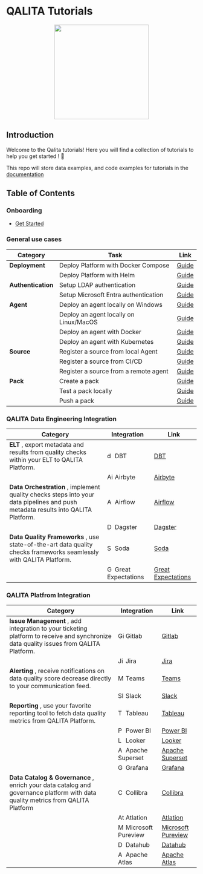 # QALITA Tutorials

<p align="center">
  <img width="250px" height="auto" src="https://cloud.platform.qalita.io/logo.svg" style="max-width:250px;"/>
</p>

## Introduction

Welcome to the Qalita tutorials! Here you will find a collection of tutorials to help you get started ! 🚀

This repo will store data examples, and code examples for tutorials in the [documentation](https://doc.qalita.io/)

## Table of Contents

### Onboarding

* [Get Started](https://doc.qalita.io/docs/platform/quick-start)

### General use cases

| Category           | Task                                   | Link                                                                                                               |
| ------------------ | -------------------------------------- | ------------------------------------------------------------------------------------------------------------------ |
| **Deployment**     | Deploy Platform with Docker Compose    | [Guide](./deploy/docker-compose)                                                                                   |
|                    | Deploy Platform with Helm              | [Guide](https://doc.qalita.io/docs/platform/user-guides/admin/deploy#requirements-1)                               |
| **Authentication** | Setup LDAP authentication              | [Guide](https://doc.qalita.io/docs/platform/user-guides/admin/users-management/#ldap-registry)                     |
|                    | Setup Microsoft Entra authentication   | [Guide](https://doc.qalita.io/docs/platform/user-guides/admin/users-management/#microsoft-authentication-oidcsaml) |
| **Agent**          | Deploy an agent locally on Windows     | [Guide](https://doc.qalita.io/docs/cli/quick-start)                                                                |
|                    | Deploy an agent locally on Linux/MacOS | [Guide](https://doc.qalita.io/docs/cli/quick-start)                                                                |
|                    | Deploy an agent with Docker            | [Guide](https://doc.qalita.io/docs/cli/docker)                                                                     |
|                    | Deploy an agent with Kubernetes        | [Guide](https://artifacthub.io/packages/helm/qalita/qalita#agent)                                                  |
| **Source**         | Register a source from local Agent     | [Guide](./source/local-agent.md)                                                                                   |
|                    | Register a source from CI/CD           | [Guide](#)                                                                                                         |
|                    | Register a source from a remote agent  | [Guide](#)                                                                                                         |
| **Pack**           | Create a pack                          | [Guide](https://doc.qalita.io/docs/platform/user-guides/data-engineering/packs#create-a-pack)                      |
|                    | Test a pack locally                    | [Guide](https://doc.qalita.io/docs/platform/user-guides/data-engineering/packs#test-a-pack)                        |
|                    | Push a pack                            | [Guide](https://doc.qalita.io/docs/platform/user-guides/data-engineering/packs#publish-a-pack)                     |

### QALITA Data Engineering Integration

| Category                    | Integration                                                                                                                      | Link                                                                                                    |
| --------------------------- | -------------------------------------------------------------------------------------------------------------------------------- | ------------------------------------------------------------------------------------------------------- |
| **ELT** , export metadata and results from quality checks within your ELT to QALITA Platform.                     | <img alt="dbt" src="https://cdn.simpleicons.org/dbt" height="16" /> DBT                                                          | [DBT](mailto:contact@qalita.io?subject=Request%20Integration%20-%20DBT)                                 |
|                             | <img alt="Airbyte" src="https://cdn.simpleicons.org/Airbyte" height="16" /> Airbyte                                              | [Airbyte](mailto:contact@qalita.io?subject=Request%20Integration%20-%20Airbyte)                         |
| **Data Orchestration** , implement quality checks steps into your data pipelines and push metadata results into QALITA Platform.     | <img alt="Apache Airflow" src="https://cdn.simpleicons.org/apacheairflow" height="16" /> Airflow                                 | [Airflow](mailto:contact@qalita.io?subject=Request%20Integration%20-%20Airflow)                         |
|                             | <img alt="Dagster" src="https://docs.dagster.io/images/dagster-primary-mark.svg" height="16" /> Dagster                          | [Dagster](mailto:contact@qalita.io?subject=Request%20Integration%20-%20Dagster)                         |
| **Data Quality Frameworks** , use state-of-the-art data quality checks frameworks seamlessly with QALITA Platform. | <img alt="Soda" src="https://avatars.githubusercontent.com/u/45313710?s=280&v=4" height="16" />  Soda                            | [Soda](mailto:contact@qalita.io?subject=Request%20Integration%20-%20Soda)                               |
|                             | <img alt="Great Expectations" src="https://avatars.githubusercontent.com/u/31670619?s=200&v=4" height="16" /> Great Expectations | [Great Expectations](mailto:contact@qalita.io?subject=Request%20Integration%20-%20Great%20Expectations) |

### QALITA Platfrom Integration

| Category                                                                                                                               | Integration                                                                                                                                                                                                                            | Link                                                                                                    |
| -------------------------------------------------------------------------------------------------------------------------------------- | -------------------------------------------------------------------------------------------------------------------------------------------------------------------------------------------------------------------------------------- | ------------------------------------------------------------------------------------------------------- |
| **Issue Management** , add integration to your ticketing platform to receive and synchronize data quality issues from QALITA Platform. | <img alt="GitLab" src="https://cdn.simpleicons.org/gitlab" height="16" /> Gitlab                                                                                                                                                       | [Gitlab](mailto:contact@qalita.io?subject=Request%20Integration%20-%20Gitlab)                           |
|                                                                                                                                        | <img alt="Jira" src="https://cdn.simpleicons.org/jira" height="16" /> Jira                                                                                                                                                             | [Jira](mailto:contact@qalita.io?subject=Request%20Integration%20-%20Jira)                               |
| **Alerting** , receive notifications on data quality score decrease directly to your communication feed.                               | <img alt="Microsoft Teams" src="https://upload.wikimedia.org/wikipedia/commons/thumb/c/c9/Microsoft_Office_Teams_%282018%E2%80%93present%29.svg/1200px-Microsoft_Office_Teams_%282018%E2%80%93present%29.svg.png" height="16" /> Teams | [Teams](mailto:contact@qalita.io?subject=Request%20Integration%20-%20Teams)                             |
|                                                                                                                                        | <img alt="Slack" src="https://cdn.simpleicons.org/slack" height="16" /> Slack                                                                                                                                                          | [Slack](mailto:contact@qalita.io?subject=Request%20Integration%20-%20Slack)                             |
| **Reporting** , use your favorite reporting tool to fetch data quality metrics from QALITA Platform.                                   | <img alt="Tableau" src="https://www.svgrepo.com/show/354428/tableau-icon.svg" height="16" /> Tableau                                                                                                                                   | [Tableau](mailto:contact@qalita.io?subject=Request%20Integration%20-%20Tableau)                         |
|                                                                                                                                        | <img alt="Power BI" src="https://1000logos.net/wp-content/uploads/2022/08/Microsoft-Power-BI-Logo-2013.png" height="16" /> Power BI                                                                                                    | [Power BI](mailto:contact@qalita.io?subject=Request%20Integration%20-%20Power%20BI)                     |
|                                                                                                                                        | <img alt="Looker" src="https://cdn.simpleicons.org/looker" height="16" /> Looker                                                                                                                                                       | [Looker](mailto:contact@qalita.io?subject=Request%20Integration%20-%20Looker)                           |
|                                                                                                                                        | <img alt="Apache Superset" src="https://cdn.simpleicons.org/apachesuperset" height="16" /> Apache Superset                                                                                                                             | [Apache Superset](mailto:contact@qalita.io?subject=Request%20Integration%20-%20Apache%20Superset)       |
|                                                                                                                                        | <img alt="Grafana" src="https://cdn.simpleicons.org/grafana" height="16" /> Grafana                                                                                                                                                    | [Grafana](mailto:contact@qalita.io?subject=Request%20Integration%20-%20Grafana)                         |
| **Data Catalog & Governance** , enrich your data catalog and governance platform with data quality metrics from QALITA Platform        | <img alt="Collibra" src="https://billigence.com/wp-content/uploads/2022/08/6-e1720040805903.png" height="16" /> Collibra                                                                                                               | [Collibra](mailto:contact@qalita.io?subject=Request%20Integration%20-%20Collibra)                       |
|                                                                                                                                        | <img alt="Atlassian" src="https://cdn-icons-png.flaticon.com/512/5968/5968783.png" height="16" /> Atlation                                                                                                                             | [Atlation](mailto:contact@qalita.io?subject=Request%20Integration%20-%20Atlation)                       |
|                                                                                                                                        | <img alt="Microsoft Pureview" src="https://upload.wikimedia.org/wikipedia/commons/thumb/e/e5/Microsoft_Purview_Logo.svg/2048px-Microsoft_Purview_Logo.svg.png" height="16" /> Microsoft Pureview                                       | [Microsoft Pureview](mailto:contact@qalita.io?subject=Request%20Integration%20-%20Microsoft%20Pureview) |
|                                                                                                                                        | <img alt="DataHub" src="https://encrypted-tbn0.gstatic.com/images?q=tbn:ANd9GcQ6oohh6MJ_UjYi6g75YfHlmr7HWLhH6XAoxg&s" height="16" /> Datahub                                                                                           | [Datahub](mailto:contact@qalita.io?subject=Request%20Integration%20-%20Datahub)                         |
|                                                                                                                                        | <img alt="Apache Atlas" src="https://www.datagalaxy.com/wp-content/uploads/2021/07/atlas-icon.png" height="16" /> Apache Atlas                                                                                                         | [Apache Atlas](mailto:contact@qalita.io?subject=Request%20Integration%20-%20Apache%20Atlas)             |